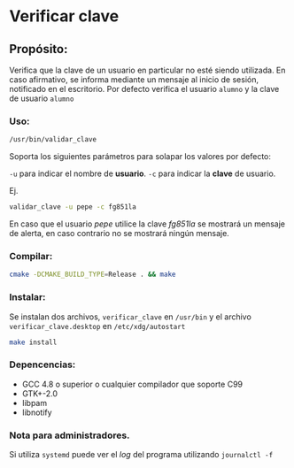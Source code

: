 # Verificar clave
## Propósito:
Verifica que la clave de un usuario en particular no esté siendo utilizada.
En caso afirmativo, se informa mediante un mensaje al inicio de sesión,
notificado en el escritorio.
Por defecto verifica el usuario ```alumno``` y la clave de usuario ```alumno```


### Uso:
```bash 
/usr/bin/validar_clave
```
Soporta los siguientes parámetros para solapar los valores por defecto:

```-u``` para indicar el nombre de **usuario**.
```-c``` para indicar la **clave** de usuario.

Ej.

```bash
validar_clave -u pepe -c fg851la
```
En caso que el usuario *pepe* utilice la clave *fg851la* se mostrará un
mensaje de alerta, en caso contrario no se mostrará ningún mensaje.


### Compilar:
```bash
cmake -DCMAKE_BUILD_TYPE=Release . && make
```

### Instalar:
Se instalan dos archivos, ```verificar_clave``` en ```/usr/bin``` y el archivo
```verificar_clave.desktop``` en ```/etc/xdg/autostart```

```bash
make install
```

### Depencencias:
- GCC 4.8 o superior o cualquier compilador que soporte C99
- GTK+-2.0
- libpam
- libnotify

### Nota para administradores.
Si utiliza ```systemd``` puede ver el *log* del programa utilizando ```journalctl -f```




